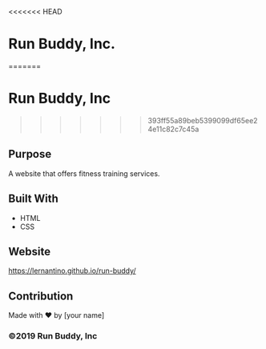 <<<<<<< HEAD
# Run Buddy, Inc.
=======
# Run Buddy, Inc
>>>>>>> 393ff55a89beb5399099df65ee24e11c82c7c45a

## Purpose
A website that offers fitness training services. 

## Built With
* HTML
* CSS

## Website
https://lernantino.github.io/run-buddy/

## Contribution
Made with ❤️ by [your name]

### ©️2019 Run Buddy, Inc 
